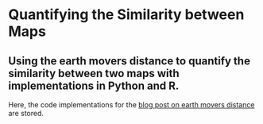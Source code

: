 # Quantifying the Similarity between Maps
## Using the earth movers distance to quantify the similarity between two maps with implementations in Python and R.

Here, the code implementations for the [blog post on earth movers distance](https://alexandrakapp.blog/2021/12/07/similarity-of-maps/) are stored.
